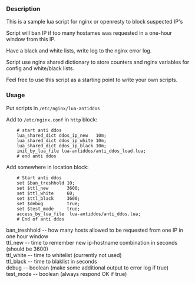 ### Description

This is a sample lua script for nginx or openresty to block suspected IP's

Script will ban IP if too many hostames was requested in a one-hour window from this IP.

Have a black and white lists, write log to the nginx  error log.

Script use nginx shared dictionary to store counters and nginx variables for config and white/black lists.  

Feel free to use this script as a starting point to write your own scripts.

### Usage

Put scripts in `/etc/nginx/lua-antiddos`

Add to `/etc/nginx.conf` in `http` block:

```    
    # start anti ddos
    lua_shared_dict ddos_ip_new   10m;
    lua_shared_dict ddos_ip_white 10m;
    lua_shared_dict ddos_ip_black 10m;
    init_by_lua_file lua-antiddos/anti_ddos_load.lua;
    # end anti ddos
```
Add somewhere in location block:

```
    # Start anti ddos
    set $ban_treshhold 10;
    set $ttl_new       3600;
    set $ttl_white     60;
    set $ttl_black     3600;
    set $debug         true;
    set $test_mode     true;
    access_by_lua_file  lua-antiddos/anti_ddos.lua;
    # End of anti ddos
```
ban_treshhold -- how many hosts allowed to be requested from one IP in one hour window  
ttl_new       -- time to remember new ip-hostname combination in seconds (should be 3600)  
ttl_white     -- time to whitelist (currently not used)  
ttl_black     -- time to blaklist in seconds  
debug         -- boolean (make some additional output to error log if true)  
test_mode     -- boolean (always respond OK if true)  


